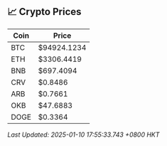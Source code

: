 ## 📈 Crypto Prices

| Coin | Price |
| ---- | ----- |
| BTC | $94924.1234 |
| ETH | $3306.4419 |
| BNB | $697.4094 |
| CRV | $0.8486 |
| ARB | $0.7661 |
| OKB | $47.6883 |
| DOGE | $0.3364 |

_Last Updated: 2025-01-10 17:55:33.743 +0800 HKT_
